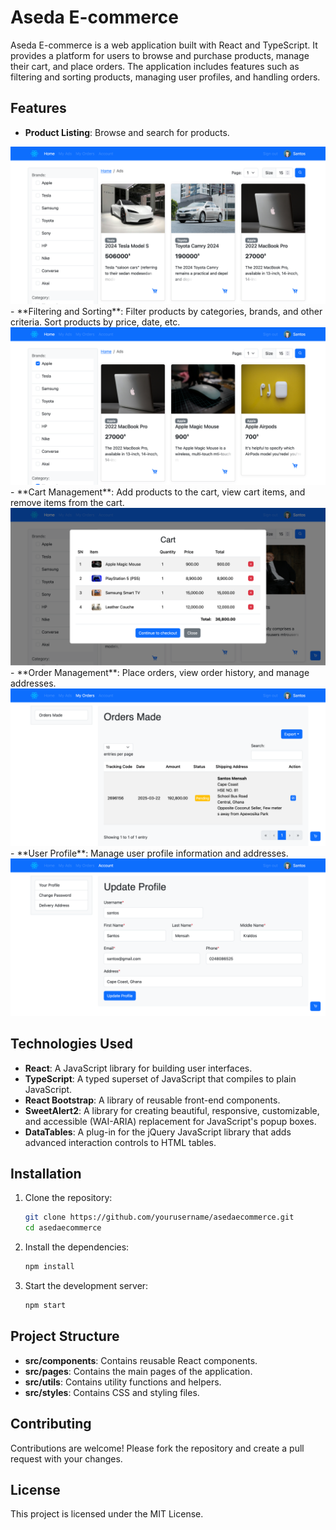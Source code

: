 # Aseda E-commerce

Aseda E-commerce is a web application built with React and TypeScript. It provides a platform for users to browse and purchase products, manage their cart, and place orders. The application includes features such as filtering and sorting products, managing user profiles, and handling orders.

## Features

- **Product Listing**: Browse and search for products.
<img src="browse.png" alt="Ecommerce API">
- **Filtering and Sorting**: Filter products by categories, brands, and other criteria. Sort products by price, date, etc.
<img src="sorting.png" alt="Ecommerce API">
- **Cart Management**: Add products to the cart, view cart items, and remove items from the cart.
<img src="cart.png" alt="Ecommerce API">
- **Order Management**: Place orders, view order history, and manage addresses.
<img src="orders.png" alt="Ecommerce API">
- **User Profile**: Manage user profile information and addresses.
<img src="profile.png" alt="Ecommerce API">

## Technologies Used

- **React**: A JavaScript library for building user interfaces.
- **TypeScript**: A typed superset of JavaScript that compiles to plain JavaScript.
- **React Bootstrap**: A library of reusable front-end components.
- **SweetAlert2**: A library for creating beautiful, responsive, customizable, and accessible (WAI-ARIA) replacement for JavaScript's popup boxes.
- **DataTables**: A plug-in for the jQuery JavaScript library that adds advanced interaction controls to HTML tables.

## Installation

1. Clone the repository:
    ```bash
    git clone https://github.com/yourusername/asedaecommerce.git
    cd asedaecommerce
    ```

2. Install the dependencies:
    ```bash
    npm install
    ```

3. Start the development server:
    ```bash
    npm start
    ```

## Project Structure

- **src/components**: Contains reusable React components.
- **src/pages**: Contains the main pages of the application.
- **src/utils**: Contains utility functions and helpers.
- **src/styles**: Contains CSS and styling files.

## Contributing

Contributions are welcome! Please fork the repository and create a pull request with your changes.

## License

This project is licensed under the MIT License.
